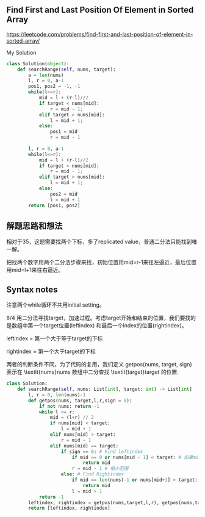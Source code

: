 ## Find First and Last Position Of Element in Sorted Array

https://leetcode.com/problems/find-first-and-last-position-of-element-in-sorted-array/

My Solution

```python
class Solution(object):
    def searchRange(self, nums, target):
        a = len(nums)
        l, r = 0, a-1
        pos1, pos2 = -1, -1
        while(l<=r):            
            mid = l + (r-l)//2
            if target < nums[mid]:
                r = mid - 1;
            elif target > nums[mid]:
                l = mid + 1;
            else:
                pos1 = mid
                r = mid - 1
                
        l, r = 0, a-1 
        while(l<=r):            
            mid = l + (r-l)//2
            if target < nums[mid]:
                r = mid - 1;
            elif target > nums[mid]:
                l = mid + 1;
            else:
                pos2 = mid
                l = mid + 1      
        return [pos1, pos2]
```
## 解题思路和想法

相对于35，这题需要找两个下标，多了replicated value，普通二分法只能找到唯一解。

把找两个数字用两个二分法步骤来找，初始位置用mid=r-1来往左逼近，最后位置用mid=l+1来往右逼近。

## Syntax notes
注意两个while循环不共用initial setting。

8/4
用二分法寻找target，加速过程。考虑target开始和结束的位置，我们要找的是数组中第一个target位置(leftindex)
和最后一个index的位置(rightindex)。

leftindex = 第一个大于等于target的下标

rightindex = 第一个大于target的下标 

两者的判断条件不同，为了代码的复用，我们定义 getpos(nums, target, sign) 表示在 \textit{nums}nums 数组中二分查找 \textit{target}target 的位置.

```python
class Solution:
    def searchRange(self, nums: List[int], target: int) -> List[int]        
        l, r = 0, len(nums)-1
        def getpos(nums, target,l,r,sign = 0):
            if not nums: return -1      
            while l <= r:
                mid = (l+r) // 2
                if nums[mid] < target:
                    l = mid + 1
                elif nums[mid] > target:
                    r = mid - 1
                elif nums[mid] == target:
                    if sign == 0: # Find leftindex
                        if mid == 0 or nums[mid - 1] < target: # 如果mid在第一个/mid前一个<target, 说明找到了最左边的。
                            return mid
                        r = mid - 1 # 缩小范围
                    else: # Find Rightindex
                        if mid == len(nums)-1 or nums[mid+1] > target:
                            return mid
                        l = mid + 1
            return -1
        leftindex, rightindex = getpos(nums,target,l,r), getpos(nums,target,l,r, 1)
        return [leftindex, rightindex]
```





